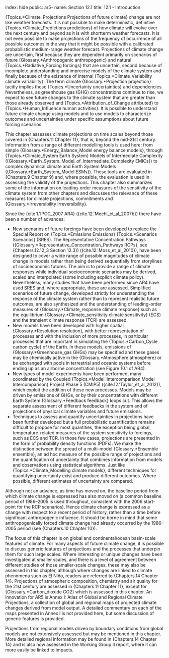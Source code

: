 index: hide
public: ar5-
name: Section 12.1
title: 12.1 - Introduction

{Topics.*Climate_Projections Projections of future climate} change are not like weather forecasts. It is not possible to make deterministic, definitive {Topics.*Climate_Predictions predictions} of how climate will evolve over the next century and beyond as it is with shortterm weather forecasts. It is not even possible to make projections of the frequency of occurrence of all possible outcomes in the way that it might be possible with a calibrated probabilistic medium-range weather forecast. Projections of climate change are uncertain, first because they are dependent primarily on scenarios of future {Glossary.*Anthropogenic anthropogenic} and natural {Topics.*Radiative_Forcing forcings} that are uncertain, second because of incomplete understanding and imprecise models of the climate system and finally because of the existence of internal {Topics.*Climate_Variability climate variability}. The term climate {Glossary.*Projection projection} tacitly implies these {Topics.*Uncertainty uncertainties} and dependencies. Nevertheless, as greenhouse gas (GHG) concentrations continue to rise, we expect to see future changes to the climate system that are greater than those already observed and {Topics.*Attribution_of_Change attributed} to {Topics.*Human_Influence human activities}. It is possible to understand future climate change using models and to use models to characterize outcomes and uncertainties under specific assumptions about future forcing scenarios.

This chapter assesses climate projections on time scales beyond those covered in {Chapters.11 Chapter 11}, that is, beyond the mid-21st century. Information from a range of different modelling tools is used here; from simple {Glossary.*Energy_Balance_Model energy balance models}, through {Topics.*Climate_System Earth System} Models of Intermediate Complexity ({Glossary.*Earth_System_Model_of_Intermediate_Complexity EMICs}) to complex dynamical climate and Earth System Models ({Glossary.*Earth_System_Model ESMs}). These tools are evaluated in {Chapters.9 Chapter 9} and, where possible, the evaluation is used in assessing the validity of the projections. This chapter also summarizes some of the information on leading-order measures of the sensitivity of the climate system from other chapters and discusses the relevance of these measures for climate projections, commitments and {Glossary.*Irreversibility irreversibility}.

Since the {cite.1.'IPCC_2007 AR4} ({cite.12.'Meehl_et_al_2007b}) there have been a number of advances:

- New scenarios of future forcings have been developed to replace the Special Report on {Topics.*Emissions Emissions} {Topics.*Scenarios Scenarios} (SRES). The Representative Concentration Pathways ({Glossary.*Representative_Concentration_Pathways RCPs}, see {Chapters.12.12_3 Section 12.3}) ({cite.12.'Moss_et_al_2010}), have been designed to cover a wide range of possible magnitudes of climate change in models rather than being derived sequentially from storylines of socioeconomic futures. The aim is to provide a range of climate responses while individual socioeconomic scenarios may be derived, scaled and interpolated (some including explicit climate policy). Nevertheless, many studies that have been performed since AR4 have used SRES and, where appropriate, these are assessed. Simplified scenarios of future change, developed strictly for understanding the response of the climate system rather than to represent realistic future outcomes, are also synthesized and the understanding of leading-order measures of {Glossary.*Climate_response climate response} such as the equilibrium {Glossary.*Climate_sensitivity climate sensitivity} (ECS) and the transient climate response (TCR) are assessed.
- New models have been developed with higher spatial {Glossary.*Resolution resolution}, with better representation of processes and with the inclusion of more processes, in particular processes that are important in simulating the {Topics.*Carbon_Cycle carbon cycle} of the Earth. In these models, emissions of {Glossary.*Greenhouse_gas GHGs} may be specified and these gases may be chemically active in the {Glossary.*Atmosphere atmosphere} or be exchanged with pools in terrestrial and oceanic systems before ending up as an airborne concentration (see Figure 10.1 of AR4).
- New types of model experiments have been performed, many coordinated by the Coupled {Topics.*Model_Intercomparison Model Intercomparison} Project Phase 5 (CMIP5) ({cite.12.'Taylor_et_al_2012}), which exploit the addition of these new processes. Models may be driven by emissions of GHGs, or by their concentrations with different Earth System {Glossary.*Feedback feedback} loops cut. This allows the separate assessment of different feedbacks in the system and of projections of physical climate variables and future emissions.
- Techniques to assess and quantify uncertainties in projections have been further developed but a full probabilistic quantification remains difficult to propose for most quantities, the exception being global, temperature-related measures of the system sensitivity to forcings, such as ECS and TCR. In those few cases, projections are presented in the form of probability density functions (PDFs). We make the distinction between the spread of a multi-model {Glossary.*Ensemble ensemble}, an ad hoc measure of the possible range of projections and the quantification of uncertainty that combines information from models and observations using statistical algorithms. Just like {Topics.*Climate_Modelling climate models}, different techniques for quantifying uncertainty exist and produce different outcomes. Where possible, different estimates of uncertainty are compared.

Although not an advance, as time has moved on, the baseline period from which climate change is expressed has also moved on (a common baseline period of 1986–2005 is used throughout, consistent with the 2006 start-point for the RCP scenarios). Hence climate change is expressed as a change with respect to a recent period of history, rather than a time before significant anthropogenic influence. It should be borne in mind that some anthropogenically forced climate change had already occurred by the 1986–2005 period (see {Chapters.10 Chapter 10}).

The focus of this chapter is on global and continental/ocean basin-scale features of climate. For many aspects of future climate change, it is possible to discuss generic features of projections and the processes that underpin them for such large scales. Where interesting or unique changes have been investigated at smaller scales, and there is a level of agreement between different studies of those smaller-scale changes, these may also be assessed in this chapter, although where changes are linked to climate phenomena such as El Niño, readers are referred to {Chapters.14 Chapter 14}. Projections of atmospheric composition, chemistry and air quality for the 21st century are assessed in {Chapters.11 Chapter 11}, except for {Glossary.*Carbon_dioxide CO2} which is assessed in this chapter. An innovation for AR5 is Annex I: Atlas of Global and Regional Climate Projections, a collection of global and regional maps of projected climate changes derived from model output. A detailed commentary on each of the maps presented in Annex I is not provided here, but some discussion of generic features is provided.

Projections from regional models driven by boundary conditions from global models are not extensively assessed but may be mentioned in this chapter. More detailed regional information may be found in {Chapters.14 Chapter 14} and is also now assessed in the Working Group II report, where it can more easily be linked to impacts.
